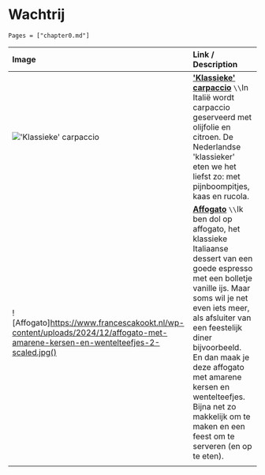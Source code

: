 # Wachtrij

```@contents
Pages = ["chapter0.md"]
```

| Image| Link / Description |
| :--- | :--- |
| !['Klassieke' carpaccio](https://static.ah.nl/static/recepten/img_RAM_PRD130910_1224x900_JPG.jpg) | **['Klassieke' carpaccio](https://www.ah.nl/allerhande/recept/R-R8184/klassieke-carpaccio)** ``\\``In Italië wordt carpaccio geserveerd met olijfolie en citroen. De Nederlandse 'klassieker' eten we het liefst zo: met pijnboompitjes, kaas en rucola. |
| ![Affogato]https://www.francescakookt.nl/wp-content/uploads/2024/12/affogato-met-amarene-kersen-en-wentelteefjes-2-scaled.jpg() | **[Affogato](https://www.francescakookt.nl/affogato-met-amarene-kersen-en-wentelteefjes/)** ``\\``Ik ben dol op affogato, het klassieke Italiaanse dessert van een goede espresso met een bolletje vanille ijs. Maar soms wil je net even iets meer, als afsluiter van een feestelijk diner bijvoorbeeld. En dan maak je deze affogato met amarene kersen en wentelteefjes. Bijna net zo makkelijk om te maken en een feest om te serveren (en op te eten). |
||